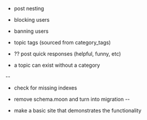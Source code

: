 * post nesting
* blocking users
* banning users

* topic tags (sourced from category_tags)
* ?? post quick responses (helpful, funny, etc)

* a topic can exist without a category

-- 
* check for missing indexes
* remove schema.moon and turn into migration
-- 

* make a basic site that demonstrates the functionality
